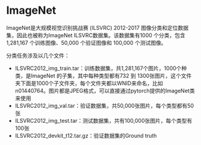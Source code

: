 # ImageNet

ImageNet是大规模视觉识别挑战赛 (ILSVRC) 2012-2017 图像分类和定位数据集，因此也被称为ImageNet ILSVRC数据集。该数据集有1000 个分类，包含 1,281,167 个训练图像、50,000 个验证图像和 100,000 个测试图像。

分类任务涉及以几个文件：

* ILSVRC2012\_img\_train.tar：训练数据集，共1,281,167个图片，1000个种类，是ImageNet 的子集，其中每种类型都有732 到 1300张图片，这个文件夹下面是1000个子文件夹，每个文件夹都以WNID来命名，比如n01440764。图片都是JPEG格式，可以直接通过pytorch提供的ImageNet类来使用
* ILSVRC2012\_img\_val.tar：验证数据集，共50,000张图片，每个类型都有50张
* ILSVRC2012\_img\_test.tar：测试数据集，共有100,000张图片，每个类型有100张
* ILSVRC2012\_devkit\_t12.tar.gz：验证数据集的Ground truth





